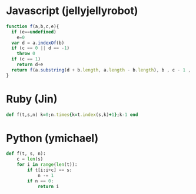 # Javascript (jellyjellyrobot)
```js
function f(a,b,c,e){
  if (e==undefined)
    e=0
  var d = a.indexOf(b)
  if (c == 0 || d == -1)
    throw 0
  if (c == 1)
    return d+e
  return f(a.substring(d + b.length, a.length - b.length), b , c - 1 , e + d + b.length)
}
```

# Ruby (Jin)
```rb
def f(t,s,n) k=0;n.times{k=t.index(s,k)+1};k-1 end
```

# Python (ymichael)
```py
def f(t, s, n):
	c = len(s)
	for i in range(len(t)):
		if t[i:i+c] == s:
			n -= 1
		if n == 0:
			return i
```
